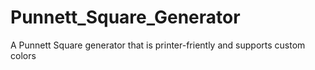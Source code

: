 # Punnett_Square_Generator
A Punnett Square generator that is printer-friently and supports custom colors
